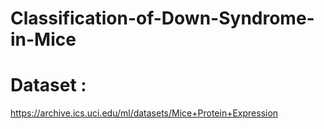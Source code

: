 # Classification-of-Down-Syndrome-in-Mice

# Dataset :
https://archive.ics.uci.edu/ml/datasets/Mice+Protein+Expression
